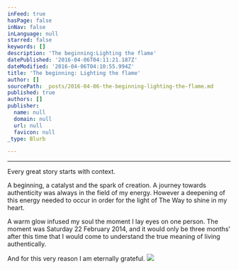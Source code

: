 ```yaml
---
inFeed: true
hasPage: false
inNav: false
inLanguage: null
starred: false
keywords: []
description: 'The beginning:Lighting the flame'
datePublished: '2016-04-06T04:11:21.187Z'
dateModified: '2016-04-06T04:10:55.994Z'
title: 'The beginning: Lighting the flame'
author: []
sourcePath: _posts/2016-04-06-the-beginning-lighting-the-flame.md
published: true
authors: []
publisher:
  name: null
  domain: null
  url: null
  favicon: null
_type: Blurb

---
```

****

Every great story starts with context. 

A
beginning, a catalyst and the spark of creation. A journey towards authenticity was always
in the field of my energy. However a deepening of this energy needed to occur
in order for the light of The Way to shine in my heart.

A warm glow infused my soul the moment I
lay eyes on one person. The moment was Saturday 22 February 2014, and it would
only be three months' after this time that I would come to understand the true
meaning of living authentically.

And for this very reason I am eternally
grateful.
![](https://the-grid-user-content.s3-us-west-2.amazonaws.com/3e4e1a64-8822-427c-9987-907732e39c4f.jpg)